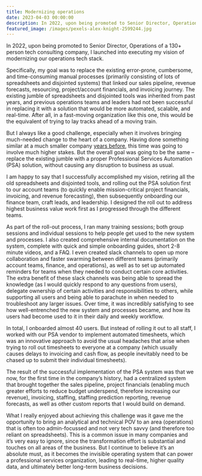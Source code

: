 ```yaml
---
title: Modernizing operations
date: 2023-04-03 00:00:00
description: In 2022, upon being promoted to Senior Director, Operations of a 130 person tech consulting company, I launched into executing my vision of modernizing our operations tech stack...
featured_image: /images/pexels-alex-knight-2599244.jpg
---
```


In 2022, upon being promoted to Senior Director, Operations of a 130+ person tech consulting company, I launched into executing my vision of modernizing our operations tech stack.

Specifically, my goal was to replace the existing error-prone, cumbersome, and time-consuming manual processes (primarily consisting of lots of spreadsheets and disjointed systems) that linked our sales pipeline, revenue forecasts, resourcing, project/account financials, and invoicing journey. The existing jumble of spreadsheets and disjointed tools was inherited from past years, and previous operations teams and leaders had not been successful in replacing it with a solution that would be more automated, scalable, and real-time. After all, in a fast-moving organization like this one, this would be the equivalent of trying to lay tracks ahead of a moving train.

But I always like a good challenge, especially when it involves bringing much-needed change to the heart of a company. Having done something similar at a much smaller company [years before](http://www.adamwozniak.com/work/business-operations), this time was going to involve much higher stakes. But the overall goal was going to be the same – replace the existing jumble with a proper Professional Services Automation (PSA) solution, without causing any disruption to business as usual.

I am happy to say that I successfully accomplished my vision, retiring all the old spreadsheets and disjointed tools, and rolling out the PSA solution first to our account teams (to quickly enable mission-critical project financials, invoicing, and revenue forecasting), then subsequently onboarding our finance team, craft leads, and leadership. I designed the roll out to address highest business value work first as I progressed through the different teams.

As part of the roll-out process, I ran many training sessions; both group sessions and individual sessions to help people get used to the new system and processes. I also created comprehensive internal documentation on the system, complete with quick and simple onboarding guides, short 2-8 minute videos, and a FAQ. I even created slack channels to open up more collaboration and faster swarming between different teams (primarily account teams, finance, and operations), as well as to set up automated reminders for teams when they needed to conduct certain core activities. The extra benefit of these slack channels was being able to spread the knowledge (as I would quickly respond to any questions from users), delegate ownership of certain activities and responsibilities to others, while supporting all users and being able to parachute in when needed to troubleshoot any larger issues. Over time, it was incredibly satisfying to see how well-entrenched the new system and processes became, and how its users had become used to it in their daily and weekly workflow.

In total, I onboarded almost 40 users. But instead of rolling it out to all staff, I worked with our PSA vendor to implement automated timesheets, which was an innovative approach to avoid the usual headaches that arise when trying to roll out timesheets to everyone at a company (which usually causes delays to invoicing and cash flow, as people inevitably need to be chased up to submit their individual timesheets).

The result of the successful implementation of the PSA system was that we now, for the first time in the company’s history, had a centralized system that brought together the sales pipeline, project financials (enabling much greater efforts to reduce budget underspend, therefore increasing our revenue), invoicing, staffing, staffing prediction reporting, revenue forecasts, as well as other custom reports that I would build on demand.

What I really enjoyed about achieving this challenge was it gave me the opportunity to bring an analytical and technical POV to an area (operations) that is often too admin-focussed and not very tech savvy (and therefore too reliant on spreadsheets). This is a common issue in many companies and it’s very easy to ignore, since the transformation effort is substantial and touches on all areas of the business. But I continue to believe it’s an absolute must, as it becomes the invisible operating system that can power a professional services organization, leading to real-time, higher quality data, and ultimately better long-term business decisions.